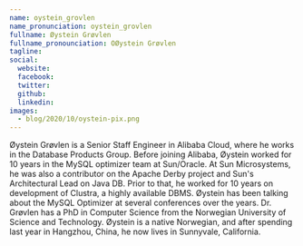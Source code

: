 ```yaml
---
name: oystein_grovlen
name_pronunciation: oystein_grovlen
fullname: Øystein Grøvlen
fullname_pronounciation: OØystein Grøvlen
tagline: 
social:
  website: 
  facebook:
  twitter:  
  github: 
  linkedin: 
images:
  - blog/2020/10/oystein-pix.png
---
```


Øystein Grøvlen is a Senior Staff Engineer in Alibaba Cloud, where he works in the Database Products Group. Before joining Alibaba, Øystein worked for 10 years in the MySQL optimizer team at Sun/Oracle. At Sun Microsystems, he was also a contributor on the Apache Derby project and Sun's Architectural Lead on Java DB. Prior to that, he worked for 10 years on development of Clustra, a highly available DBMS. Øystein has been talking about the MySQL Optimizer at several conferences over the years. Dr. Grøvlen has a PhD in Computer Science from the Norwegian University of Science and Technology. Øystein is a native Norwegian, and after spending last year in Hangzhou, China, he now lives in Sunnyvale, California.